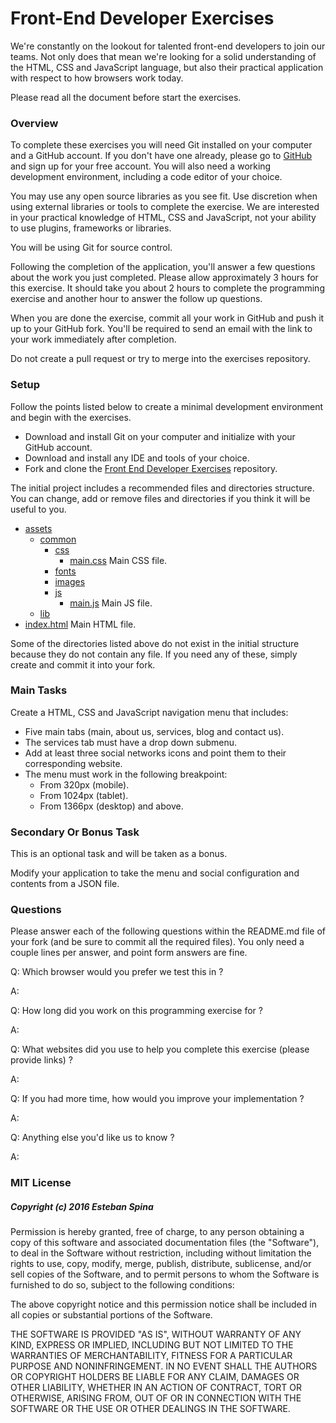 # Front-End Developer Exercises #

We're constantly on the lookout for talented front-end developers to join our teams. Not only does that mean we're looking for a solid understanding of the HTML, CSS and JavaScript language, but also their practical application with respect to how browsers work today.

Please read all the document before start the exercises.

### Overview ###

To complete these exercises you will need Git installed on your computer and a GitHub account. If you don't have one already, please go to [GitHub](https://github.com/) and sign up for your free account. You will also need a working development environment, including a code editor of your choice.

You may use any open source libraries as you see fit. Use discretion when using external libraries or tools to complete the exercise. We are interested in your practical knowledge of HTML, CSS and JavaScript, not your ability to use plugins, frameworks or libraries.

You will be using Git for source control.

Following the completion of the application, you'll answer a few questions about the work you just completed. Please allow approximately 3 hours for this exercise. It should take you about 2 hours to complete the programming exercise and another hour to answer the follow up questions.

When you are done the exercise, commit all your work in GitHub and push it up to your GitHub fork. You'll be required to send an email with the link to your work immediately after completion.

Do not create a pull request or try to merge into the exercises repository.

### Setup ###

Follow the points listed below to create a minimal development environment and begin with the exercises.

* Download and install Git on your computer and initialize with your GitHub account.
* Download and install any IDE and tools of your choice.
* Fork and clone the [Front End Developer Exercises](https://github.com/estebanspina/dev-exercises-ui) repository.

The initial project includes a recommended files and directories structure. You can change, add or remove files and directories if you think it will be useful to you.

* [assets](https://github.com/estebanspina/dev-exercises-ui/tree/master/assets)
    * [common](https://github.com/estebanspina/dev-exercises-ui/tree/master/assets/common)
        * [css](https://github.com/estebanspina/dev-exercises-ui/tree/master/assets/common/css)
            * [main.css](https://github.com/estebanspina/dev-exercises-ui/tree/master/assets/common/css/main.css) Main CSS file.
        * [fonts](https://github.com/estebanspina/dev-exercises-ui/tree/master/assets/common/fonts)
        * [images](https://github.com/estebanspina/dev-exercises-ui/tree/master/assets/common/images)
        * [js](https://github.com/estebanspina/dev-exercises-ui/tree/master/assets/common/js)
            * [main.js](https://github.com/estebanspina/dev-exercises-ui/tree/master/assets/common/js/main.js) Main JS file.
    * [lib](https://github.com/estebanspina/dev-exercises-ui/tree/master/assets/lib)
* [index.html](https://github.com/estebanspina/dev-exercises-ui/blob/master/index.html) Main HTML file.

Some of the directories listed above do not exist in the initial structure because they do not contain any file. If you need any of these, simply create and commit it into your fork.

### Main Tasks ###

Create a HTML, CSS and JavaScript navigation menu that includes:

* Five main tabs (main, about us, services, blog and contact us).
* The services tab must have a drop down submenu.
* Add at least three social networks icons and point them to their corresponding website.
* The menu must work in the following breakpoint:
    * From 320px (mobile).
    * From 1024px (tablet).
    * From 1366px (desktop) and above.

### Secondary Or Bonus Task ###

This is an optional task and will be taken as a bonus.

Modify your application to take the menu and social configuration and contents from a JSON file.

### Questions ###

Please answer each of the following questions within the README.md file of your fork (and be sure to commit all the required files). You only need a couple lines per answer, and point form answers are fine.

Q: Which browser would you prefer we test this in ?

A: 

Q: How long did you work on this programming exercise for ?

A: 

Q: What websites did you use to help you complete this exercise (please provide links) ?

A: 

Q: If you had more time, how would you improve your implementation ?

A: 

Q: Anything else you'd like us to know ?

A: 

### MIT License ###
##### Copyright (c) 2016 Esteban Spina #####

Permission is hereby granted, free of charge, to any person obtaining a copy of this software and associated documentation files (the "Software"), to deal in the Software without restriction, including without limitation the rights to use, copy, modify, merge, publish, distribute, sublicense, and/or sell copies of the Software, and to permit persons to whom the Software is furnished to do so, subject to the following conditions:

The above copyright notice and this permission notice shall be included in all copies or substantial portions of the Software.

THE SOFTWARE IS PROVIDED "AS IS", WITHOUT WARRANTY OF ANY KIND, EXPRESS OR IMPLIED, INCLUDING BUT NOT LIMITED TO THE WARRANTIES OF MERCHANTABILITY, FITNESS FOR A PARTICULAR PURPOSE AND NONINFRINGEMENT. IN NO EVENT SHALL THE AUTHORS OR COPYRIGHT HOLDERS BE LIABLE FOR ANY CLAIM, DAMAGES OR OTHER LIABILITY, WHETHER IN AN ACTION OF CONTRACT, TORT OR OTHERWISE, ARISING FROM, OUT OF OR IN CONNECTION WITH THE SOFTWARE OR THE USE OR OTHER DEALINGS IN THE SOFTWARE.
